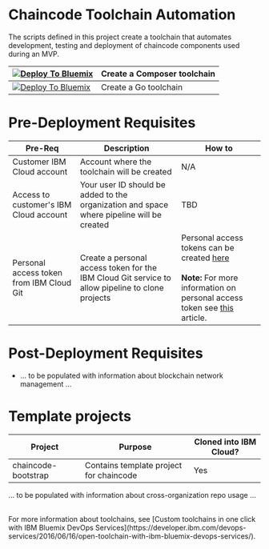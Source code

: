 # Chaincode Toolchain Automation

The scripts defined in this project create a toolchain that automates development, testing and deployment of chaincode components used during an MVP.  

|[![Deploy To Bluemix](https://console.ng.bluemix.net/devops/graphics/create_toolchain_button.png)](https://console.ng.bluemix.net/devops/setup/deploy/?repository=https://github.com/IBM-Blockchain-Starter-Kit/blockchain-toolchain&branch=chaincode&platform=composer)| Create a Composer toolchain|   
|---------|----------|
|[![Deploy To Bluemix](https://console.ng.bluemix.net/devops/graphics/create_toolchain_button.png)](https://console.ng.bluemix.net/devops/setup/deploy/?repository=https://github.com/IBM-Blockchain-Starter-Kit/blockchain-toolchain&branch=chaincode&platform=go)| Create a Go toolchain|

# Pre-Deployment Requisites 

|Pre-Req|Description|How to|
|-------|-----------|------|
|Customer IBM Cloud account| Account where the toolchain will be created|N/A|
|Access to customer's IBM Cloud account| Your user ID should be added to the organization and space where pipeline will be created|TBD|
| Personal access token from IBM Cloud Git| Create a personal access token for the IBM Cloud Git service to allow pipeline to clone projects| Personal access tokens can be created [here](https://git.ng.bluemix.net/profile/personal_access_tokens) <br><br> **Note:** For more information on personal access token see [this](https://console.bluemix.net/docs/services/ContinuousDelivery/git_working.html#git_working) article.|


# Post-Deployment Requisites

* ... to be populated with information about blockchain network management  ...

# Template projects

|Project|Purpose|Cloned into IBM Cloud?|
|-------|-------|----------------------|
|chaincode-bootstrap| Contains template project for chaincode | Yes|

... to be populated with information about cross-organization repo usage ...


<br>
For more information about toolchains, see [Custom toolchains in one click with IBM Bluemix DevOps Services](https://developer.ibm.com/devops-services/2016/06/16/open-toolchain-with-ibm-bluemix-devops-services/).
